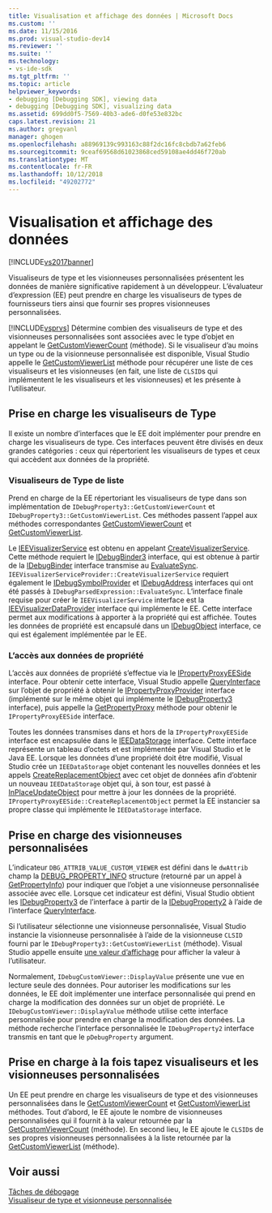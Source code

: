 ```yaml
---
title: Visualisation et affichage des données | Microsoft Docs
ms.custom: ''
ms.date: 11/15/2016
ms.prod: visual-studio-dev14
ms.reviewer: ''
ms.suite: ''
ms.technology:
- vs-ide-sdk
ms.tgt_pltfrm: ''
ms.topic: article
helpviewer_keywords:
- debugging [Debugging SDK], viewing data
- debugging [Debugging SDK], visualizing data
ms.assetid: 699dd0f5-7569-40b3-ade6-d0fe53e832bc
caps.latest.revision: 21
ms.author: gregvanl
manager: ghogen
ms.openlocfilehash: a88969139c993163c88f2dc16fc8cbdb7a62feb6
ms.sourcegitcommit: 9ceaf69568d61023868ced59108ae4dd46f720ab
ms.translationtype: MT
ms.contentlocale: fr-FR
ms.lasthandoff: 10/12/2018
ms.locfileid: "49202772"
---
```

# <a name="visualizing-and-viewing-data"></a>Visualisation et affichage des données
[!INCLUDE[vs2017banner](../../includes/vs2017banner.md)]

Visualiseurs de type et les visionneuses personnalisées présentent les données de manière significative rapidement à un développeur. L’évaluateur d’expression (EE) peut prendre en charge les visualiseurs de types de fournisseurs tiers ainsi que fournir ses propres visionneuses personnalisées.  
  
 [!INCLUDE[vsprvs](../../includes/vsprvs-md.md)] Détermine combien des visualiseurs de type et des visionneuses personnalisées sont associées avec le type d’objet en appelant le [GetCustomViewerCount](../../extensibility/debugger/reference/idebugproperty3-getcustomviewercount.md) (méthode). Si le visualiseur d’au moins un type ou de la visionneuse personnalisée est disponible, Visual Studio appelle le [GetCustomViewerList](../../extensibility/debugger/reference/idebugproperty3-getcustomviewerlist.md) méthode pour récupérer une liste de ces visualiseurs et les visionneuses (en fait, une liste de `CLSID`s qui implémentent le les visualiseurs et les visionneuses) et les présente à l’utilisateur.  
  
## <a name="supporting-type-visualizers"></a>Prise en charge les visualiseurs de Type  
 Il existe un nombre d’interfaces que le EE doit implémenter pour prendre en charge les visualiseurs de type. Ces interfaces peuvent être divisés en deux grandes catégories : ceux qui répertorient les visualiseurs de types et ceux qui accèdent aux données de la propriété.  
  
### <a name="listing-type-visualizers"></a>Visualiseurs de Type de liste  
 Prend en charge de la EE répertoriant les visualiseurs de type dans son implémentation de `IDebugProperty3::GetCustomViewerCount` et `IDebugProperty3::GetCustomViewerList`. Ces méthodes passent l’appel aux méthodes correspondantes [GetCustomViewerCount](../../extensibility/debugger/reference/ieevisualizerservice-getcustomviewercount.md) et [GetCustomViewerList](../../extensibility/debugger/reference/ieevisualizerservice-getcustomviewerlist.md).  
  
 Le [IEEVisualizerService](../../extensibility/debugger/reference/ieevisualizerservice.md) est obtenu en appelant [CreateVisualizerService](../../extensibility/debugger/reference/ieevisualizerserviceprovider-createvisualizerservice.md). Cette méthode requiert le [IDebugBinder3](../../extensibility/debugger/reference/idebugbinder3.md) interface, qui est obtenue à partir de la [IDebugBinder](../../extensibility/debugger/reference/idebugbinder.md) interface transmise au [EvaluateSync](../../extensibility/debugger/reference/idebugparsedexpression-evaluatesync.md). `IEEVisualizerServiceProvider::CreateVisualizerService` requiert également le [IDebugSymbolProvider](../../extensibility/debugger/reference/idebugsymbolprovider.md) et [IDebugAddress](../../extensibility/debugger/reference/idebugaddress.md) interfaces qui ont été passés à `IDebugParsedExpression::EvaluateSync`. L’interface finale requise pour créer le `IEEVisualizerService` interface est la [IEEVisualizerDataProvider](../../extensibility/debugger/reference/ieevisualizerdataprovider.md) interface qui implémente le EE. Cette interface permet aux modifications à apporter à la propriété qui est affichée. Toutes les données de propriété est encapsulé dans un [IDebugObject](../../extensibility/debugger/reference/idebugobject.md) interface, ce qui est également implémentée par le EE.  
  
### <a name="accessing-property-data"></a>L’accès aux données de propriété  
 L’accès aux données de propriété s’effectue via le [IPropertyProxyEESide](../../extensibility/debugger/reference/ipropertyproxyeeside.md) interface. Pour obtenir cette interface, Visual Studio appelle [QueryInterface](http://msdn.microsoft.com/library/62fce95e-aafa-4187-b50b-e6611b74c3b3) sur l’objet de propriété à obtenir le [IPropertyProxyProvider](../../extensibility/debugger/reference/ipropertyproxyprovider.md) interface (implémenté sur le même objet qui implémente le [ IDebugProperty3](../../extensibility/debugger/reference/idebugproperty3.md) interface), puis appelle la [GetPropertyProxy](../../extensibility/debugger/reference/ipropertyproxyprovider-getpropertyproxy.md) méthode pour obtenir le `IPropertyProxyEESide` interface.  
  
 Toutes les données transmises dans et hors de la `IPropertyProxyEESide` interface est encapsulée dans le [IEEDataStorage](../../extensibility/debugger/reference/ieedatastorage.md) interface. Cette interface représente un tableau d’octets et est implémentée par Visual Studio et le Java EE. Lorsque les données d’une propriété doit être modifié, Visual Studio crée un `IEEDataStorage` objet contenant les nouvelles données et les appels [CreateReplacementObject](../../extensibility/debugger/reference/ipropertyproxyeeside-createreplacementobject.md) avec cet objet de données afin d’obtenir un nouveau `IEEDataStorage` objet qui, à son tour, est passé à [InPlaceUpdateObject](../../extensibility/debugger/reference/ipropertyproxyeeside-inplaceupdateobject.md) pour mettre à jour les données de la propriété. `IPropertyProxyEESide::CreateReplacementObject` permet la EE instancier sa propre classe qui implémente le `IEEDataStorage` interface.  
  
## <a name="supporting-custom-viewers"></a>Prise en charge des visionneuses personnalisées  
 L’indicateur `DBG_ATTRIB_VALUE_CUSTOM_VIEWER` est défini dans le `dwAttrib` champ la [DEBUG_PROPERTY_INFO](../../extensibility/debugger/reference/debug-property-info.md) structure (retourné par un appel à [GetPropertyInfo](../../extensibility/debugger/reference/idebugproperty2-getpropertyinfo.md)) pour indiquer que l’objet a une visionneuse personnalisée associée avec elle. Lorsque cet indicateur est défini, Visual Studio obtient les [IDebugProperty3](../../extensibility/debugger/reference/idebugproperty3.md) de l’interface à partir de la [IDebugProperty2](../../extensibility/debugger/reference/idebugproperty2.md) à l’aide de l’interface [QueryInterface](http://msdn.microsoft.com/library/62fce95e-aafa-4187-b50b-e6611b74c3b3).  
  
 Si l’utilisateur sélectionne une visionneuse personnalisée, Visual Studio instancie la visionneuse personnalisée à l’aide de la visionneuse `CLSID` fourni par le `IDebugProperty3::GetCustomViewerList` (méthode). Visual Studio appelle ensuite [une valeur d’affichage](../../extensibility/debugger/reference/idebugcustomviewer-displayvalue.md) pour afficher la valeur à l’utilisateur.  
  
 Normalement, `IDebugCustomViewer::DisplayValue` présente une vue en lecture seule des données. Pour autoriser les modifications sur les données, le EE doit implémenter une interface personnalisée qui prend en charge la modification des données sur un objet de propriété. Le `IDebugCustomViewer::DisplayValue` méthode utilise cette interface personnalisée pour prendre en charge la modification des données. La méthode recherche l’interface personnalisée le `IDebugProperty2` interface transmis en tant que le `pDebugProperty` argument.  
  
## <a name="supporting-both-type-visualizers-and-custom-viewers"></a>Prise en charge à la fois tapez visualiseurs et les visionneuses personnalisées  
 Un EE peut prendre en charge les visualiseurs de type et des visionneuses personnalisées dans le [GetCustomViewerCount](../../extensibility/debugger/reference/idebugproperty3-getcustomviewercount.md) et [GetCustomViewerList](../../extensibility/debugger/reference/idebugproperty3-getcustomviewerlist.md) méthodes. Tout d’abord, le EE ajoute le nombre de visionneuses personnalisées qui il fournit à la valeur retournée par la [GetCustomViewerCount](../../extensibility/debugger/reference/ieevisualizerservice-getcustomviewercount.md) (méthode). En second lieu, le EE ajoute le `CLSID`s de ses propres visionneuses personnalisées à la liste retournée par la [GetCustomViewerList](../../extensibility/debugger/reference/ieevisualizerservice-getcustomviewerlist.md) (méthode).  
  
## <a name="see-also"></a>Voir aussi  
 [Tâches de débogage](../../extensibility/debugger/debugging-tasks.md)   
 [Visualiseur de type et visionneuse personnalisée](../../extensibility/debugger/type-visualizer-and-custom-viewer.md)

